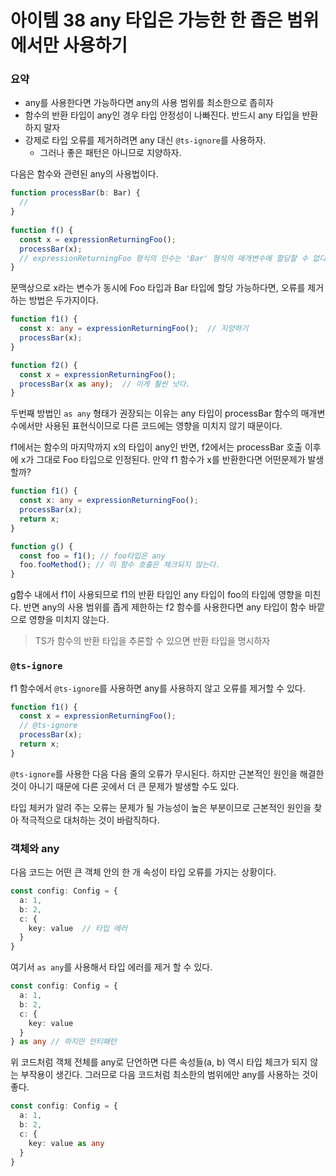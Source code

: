 # 아이템 38 any 타입은 가능한 한 좁은 범위에서만 사용하기

### 요약
- any를 사용한다면 가능하다면 any의 사용 범위를 최소한으로 좁히자
- 함수의 반환 타입이 any인 경우 타입 안정성이 나빠진다. 반드시 any 타입을 반환하지 말자
- 강제로 타입 오류를 제거하려면 any 대신 `@ts-ignore`를 사용하자.
	- 그러나 좋은 패턴은 아니므로 지양하자.

다음은 함수와 관련된 any의 사용법이다.
```ts
function processBar(b: Bar) {  
  //  
}  
  
function f() {  
  const x = expressionReturningFoo();  
  processBar(x);  
  // expressionReturningFoo 형식의 인수는 'Bar' 형식의 매개변수에 할당할 수 없다.
}
```

문맥상으로 x라는 변수가 동시에 Foo 타입과 Bar 타입에 할당 가능하다면, 오류를 제거하는 방법은 두가지이다.
```ts
function f1() {
  const x: any = expressionReturningFoo();  // 지양하기
  processBar(x);  
}

function f2() {
  const x = expressionReturningFoo();  
  processBar(x as any);  // 이게 훨씬 낫다.
}
```
두번째 방법인 `as any` 형태가 권장되는 이유는 any 타입이 processBar 함수의 매개변수에서만 사용된 표현식이므로 다른 코드에는 영향을 미치지 않기 때문이다.

f1에서는 함수의 마지막까지 x의 타입이 any인 반면, f2에서는 processBar 호출 이후에 x가 그대로 Foo 타입으로 인정된다.
만약 f1 함수가 x를 반환한다면 어떤문제가 발생할까?

```ts
function f1() {
  const x: any = expressionReturningFoo();  
  processBar(x);
  return x;
}

function g() {
  const foo = f1(); // foo타입은 any
  foo.fooMethod(); // 이 함수 호출은 체크되지 않는다.
}
```

g함수 내에서 f1이 사용되므로 f1의 반환 타입인 any 타입이 foo의 타입에 영향을 미친다.
반면 any의 사용 범위를 좁게 제한하는 f2 함수를 사용한다면 any 타입이 함수 바깥으로 영향을 미치지 않는다.

> TS가 함수의 반환 타입을 추론할 수 있으면 반환 타입을 명시하자

### `@ts-ignore`
f1 함수에서 `@ts-ignore`를 사용하면 any를 사용하지 않고 오류를 제거할 수 있다.
```ts
function f1() {
  const x = expressionReturningFoo();  
  // @ts-ignore
  processBar(x);
  return x;
}
```
`@ts-ignore`를 사용한 다음 다음 줄의 오류가 무시된다. 하지만 근본적인 원인을 해결한 것이 아니기 때문에 다른 곳에서 더 큰 문제가 발생할 수도 있다.

타입 체커가 알려 주는 오류는 문제가 될 가능성이 높은 부분이므로 근본적인 원인을 찾아 적극적으로 대처하는 것이 바람직하다.

### 객체와 any
다음 코드는 어떤 큰 객체 안의 한 개 속성이 타입 오류를 가지는 상황이다.
```ts
const config: Config = {  
  a: 1,  
  b: 2,  
  c: {  
    key: value  // 타입 에러
  }  
}
```
여기서 `as any`를 사용해서 타입 에러를 제거 할 수 있다.
```ts
const config: Config = {  
  a: 1,  
  b: 2,  
  c: {  
    key: value
  }  
} as any // 하지만 안티패턴
```
위 코드처럼 객체 전체를 any로 단언하면 다른 속성들(a, b) 역시 타입 체크가 되지 않는 부작용이 생긴다.
그러므로 다음 코드처럼 최소한의 범위에만 any를 사용하는 것이 좋다.
```ts
const config: Config = {  
  a: 1,  
  b: 2,  
  c: {  
    key: value as any
  }  
}
```

